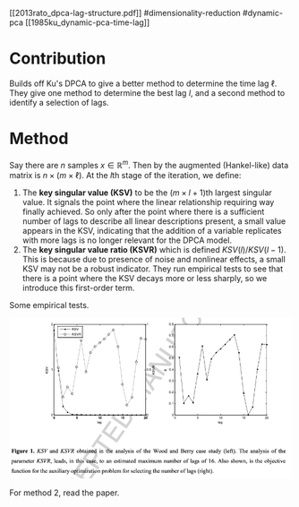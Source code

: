 [[2013rato_dpca-lag-structure.pdf]]
#dimensionality-reduction #dynamic-pca
[[1985ku_dynamic-pca-time-lag]]

# Contribution 

   Builds off Ku's DPCA to give a better method to determine the time lag $\ell$. They give one method to determine the best lag $l$, and a second method to identify a selection of lags. 

# Method 

   Say there are $n$ samples $x \in \mathbb{R}^m$. Then by the augmented (Hankel-like) data matrix is $n \times (m \times \ell)$. At the $l$th stage of the iteration, we define: 
   1. The **key singular value (KSV)** to be the $(m \times l + 1)$th largest singular value. It signals the point where the linear relationship requiring way finally achieved. So only after the point where there is a sufficient number of lags to describe all linear descriptions present, a small value appears in the KSV, indicating that the addition of a variable replicates with more lags is no longer relevant for the DPCA model. 
   2. The **key singular value ratio (KSVR)** which is defined $KSV(l) / KSV(l-1)$. This is because due to presence of noise and nonlinear effects, a small KSV may not be a robust indicator. They run empirical tests to see that there is a point where the KSV decays more or less sharply, so we introduce this first-order term. 

   Some empirical tests. 

   ![image](img/ksv_graph.png)

   For method 2, read the paper. 
